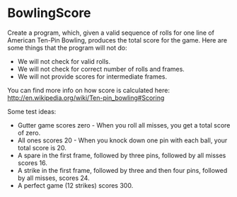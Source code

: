  BowlingScore
=============

Create a program, which, given a valid sequence of rolls for one line of American Ten-Pin Bowling, produces the total score for the game. Here are some things that the program will not do:
* We will not check for valid rolls.
* We will not check for correct number of rolls and frames.
* We will not provide scores for intermediate frames.

You can find more info on how score is calculated here: http://en.wikipedia.org/wiki/Ten-pin_bowling#Scoring

Some test ideas:
* Gutter game scores zero - When you roll all misses, you get a total score of zero.
* All ones scores 20 - When you knock down one pin with each ball, your total score is 20.
* A spare in the first frame, followed by three pins, followed by all misses scores 16.
* A strike in the first frame, followed by three and then four pins, followed by all misses, scores 24.
* A perfect game (12 strikes) scores 300.
